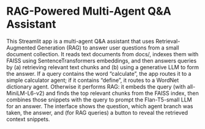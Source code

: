 # RAG-Powered Multi-Agent Q&A Assistant

This Streamlit app is a multi-agent Q&A assistant that uses Retrieval-Augmented Generation (RAG) to answer user questions from a small document collection. It reads text documents from docs/, indexes them with FAISS using SentenceTransformers embeddings, and then answers queries by (a) retrieving relevant text chunks and (b) using a generative LLM to form the answer. If a query contains the word “calculate”, the app routes it to a simple calculator agent; if it contains “define”, it routes to a WordNet dictionary agent. Otherwise it performs RAG: it embeds the query (with all-MiniLM-L6-v2) and finds the top relevant chunks from the FAISS index, then combines those snippets with the query to prompt the Flan-T5-small LLM for an answer. The interface shows the question, which agent branch was taken, the answer, and (for RAG queries) a button to reveal the retrieved context snippets.
